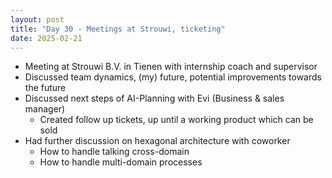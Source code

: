 ```yaml
---
layout: post
title: "Day 30 - Meetings at Strouwi, ticketing"
date: 2025-02-21
---
```


- Meeting at Strouwi B.V. in Tienen with internship coach and supervisor
- Discussed team dynamics, (my) future, potential improvements towards the future
- Discussed next steps of AI-Planning with Evi (Business & sales manager)
  - Created follow up tickets, up until a working product which can be sold
- Had further discussion on hexagonal architecture with coworker
  - How to handle talking cross-domain
  - How to handle multi-domain processes
